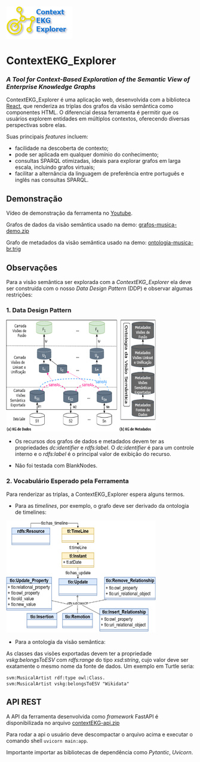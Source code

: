 ![image](src/commons/logo-context-ekg-explorer.png) 
# ContextEKG_Explorer
### _A Tool for Context-Based Exploration of the Semantic View of Enterprise Knowledge Graphs_

ContextEKG_Explorer é uma aplicação web, desenvolvida com a biblioteca [React](https://breakdance.github.io/breakdance/), que renderiza as triplas dos grafos da visão semântica como componentes HTML. 
O diferencial dessa ferramenta é permitir que os usuários explorem entidades em múltiplos contextos, oferecendo diversas perspectivas sobre elas.

Suas principais _features_ incluem: 

- facilidade na descoberta de contexto;
- pode ser aplicada em qualquer domínio do conhecimento;
- consultas SPARQL otimizadas, ideais para explorar grafos em larga escala, incluindo grafos virtuais;
- facilitar a alternância da linguagem de preferência entre português e inglês nas consultas SPARQL. 



## Demonstração
Vídeo de demonstração da ferramenta no [Youtube](https://www.youtube.com/watch?v=LrPs3Hh-WfI).

Grafos de dados da visão semântica usado na demo: [grafos-musica-demo.zip](kgs-demo/grafos-musica-demo.zip) 

Grafo de metadados da visão semântica usado na demo: [ontologia-musica-br.trig](kgs-demo/ontologia-musica-br.trig) 




## Observações 
Para a visão semântica ser explorada com a _ContextEKG_Explorer_ ela deve ser construída com o nosso _Data Design Pattern_ (DDP) e observar algumas restrições:

### 1. Data Design Pattern

<img src="src/img/ddp-sv.png" alt="Description" width="400" height="300">

- Os recursos dos grafos de dados e metadados devem ter as propriedades _dc:identifier_ e _rdfs:label_. O _dc:identifier_ é para um controle interno e o _rdfs:label_ é o principal valor de exibição do recurso. 

- Não foi testada com BlankNodes.

### 2. Vocabulário Esperado pela Ferramenta
Para renderizar as triplas, a ContextEKG_Explorer espera alguns termos.

- Para as _timelines_, por exemplo, o grafo deve ser derivado da ontologia de timelines:

<img src="src/img/ontologia-timeline.png" alt="Description" width="400" height="300">

- Para a ontologia da visão semântica:

As classes das visões exportadas devem ter a propriedade _vskg:belongsToESV_ com _rdfs:range_ do tipo _xsd:string_, cujo valor deve ser exatamente o mesmo nome da fonte de dados. Um exemplo em Turtle seria:

```turtle
svm:MusicalArtist rdf:type owl:Class.
svm:MusicalArtist vskg:belongsToESV "Wikidata"
```

## API REST
A API da ferramenta desenvolvida como _framework_ FastAPI é disponibilizada no arquivo [contextEKG-api.zip](api/contextEKG-api.zip)

Para rodar a api o usuário deve descompactar o arquivo acima e executar o comando shell ```uvicorn main:app```. 

Importante importar as bibliotecas de dependência como _Pytantic_, _Uvicorn_.


